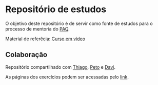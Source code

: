 # Repositório de estudos

O objetivo deste repositório é de servir como fonte de estudos para o processo de mentoria do [PAQ](http://prototipandoaquebrada.org/).

Material de referêcia: [Curso em vídeo](https://www.youtube.com/watch?v=OmmJBfcMJA8&list=PLHz_AreHm4dlsK3Nr9GVvXCbpQyHQl1o1)

## Colaboração

Repositório compartilhado com [Thiago](https://github.com/thcerutti), [Peto](https://github.com/Petoteta) e [Davi](https://github.com/zanotta23).

As páginas dos exercícios podem ser acessadas pelo [link](https://thcerutti.github.io/thiago-peto-davi/).